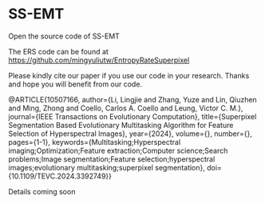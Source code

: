 # SS-EMT
Open the source code of SS-EMT

The ERS code can be found at https://github.com/mingyuliutw/EntropyRateSuperpixel 

Please kindly cite our paper if you use our code in your research. Thanks and hope you will benefit from our code.

@ARTICLE{10507166,
  author={Li, Lingjie and Zhang, Yuze and Lin, Qiuzhen and Ming, Zhong and Coello, Carlos A. Coello and Leung, Victor C. M.},
  journal={IEEE Transactions on Evolutionary Computation}, 
  title={Superpixel Segmentation Based Evolutionary Multitasking Algorithm for Feature Selection of Hyperspectral Images}, 
  year={2024},
  volume={},
  number={},
  pages={1-1},
  keywords={Multitasking;Hyperspectral imaging;Optimization;Feature extraction;Computer science;Search problems;Image segmentation;Feature selection;hyperspectral images;evolutionary multitasking;superpixel segmentation},
  doi={10.1109/TEVC.2024.3392749}}

Details coming soon
